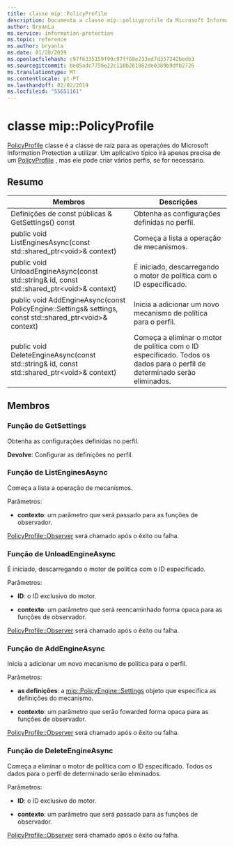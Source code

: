 ```yaml
---
title: classe mip::PolicyProfile
description: Documenta a classe mip::policyprofile da Microsoft Information Protection (MIP) SDK.
author: BryanLa
ms.service: information-protection
ms.topic: reference
ms.author: bryanla
ms.date: 01/28/2019
ms.openlocfilehash: c97f6335159f99c97ff68e233ed7d357242bedb3
ms.sourcegitcommit: be05adc7750e22c110b261882de0389b9dfb2726
ms.translationtype: MT
ms.contentlocale: pt-PT
ms.lasthandoff: 02/02/2019
ms.locfileid: "55651161"
---
```

# <a name="class-mippolicyprofile"></a>classe mip::PolicyProfile 
[PolicyProfile](class_mip_policyprofile.md) classe é a classe de raiz para as operações do Microsoft Information Protection a utilizar. Um aplicativo típico irá apenas precisa de um [PolicyProfile](class_mip_policyprofile.md) , mas ele pode criar vários perfis, se for necessário.
  
## <a name="summary"></a>Resumo
 Membros                        | Descrições                                
--------------------------------|---------------------------------------------
Definições de const públicas & GetSettings() const  |  Obtenha as configurações definidas no perfil.
public void ListEnginesAsync(const std::shared_ptr\<void\>& context)  |  Começa a lista a operação de mecanismos.
public void UnloadEngineAsync(const std::string& id, const std::shared_ptr\<void\>& context)  |  É iniciado, descarregando o motor de política com o ID especificado.
public void AddEngineAsync(const PolicyEngine::Settings& settings, const std::shared_ptr\<void\>& context)  |  Inicia a adicionar um novo mecanismo de política para o perfil.
public void DeleteEngineAsync(const std::string& id, const std::shared_ptr\<void\>& context)  |  Começa a eliminar o motor de política com o ID especificado. Todos os dados para o perfil de determinado serão eliminados.
  
## <a name="members"></a>Membros
  
### <a name="getsettings-function"></a>Função de GetSettings
Obtenha as configurações definidas no perfil.

  
**Devolve**: Configurar as definições no perfil.
  
### <a name="listenginesasync-function"></a>Função de ListEnginesAsync
Começa a lista a operação de mecanismos.

Parâmetros:  
* **contexto**: um parâmetro que será passado para as funções de observador. 


[PolicyProfile::Observer](class_mip_policyprofile_observer.md) será chamado após o êxito ou falha.
  
### <a name="unloadengineasync-function"></a>Função de UnloadEngineAsync
É iniciado, descarregando o motor de política com o ID especificado.

Parâmetros:  
* **ID**: o ID exclusivo do motor. 


* **contexto**: um parâmetro que será reencaminhado forma opaca para as funções de observador. 


[PolicyProfile::Observer](class_mip_policyprofile_observer.md) será chamado após o êxito ou falha.
  
### <a name="addengineasync-function"></a>Função de AddEngineAsync
Inicia a adicionar um novo mecanismo de política para o perfil.

Parâmetros:  
* **as definições**: a [mip::PolicyEngine::Settings](class_mip_policyengine_settings.md) objeto que especifica as definições do mecanismo. 


* **contexto**: um parâmetro que serão fowarded forma opaca para as funções de observador. 


[PolicyProfile::Observer](class_mip_policyprofile_observer.md) será chamado após o êxito ou falha.
  
### <a name="deleteengineasync-function"></a>Função de DeleteEngineAsync
Começa a eliminar o motor de política com o ID especificado. Todos os dados para o perfil de determinado serão eliminados.

Parâmetros:  
* **ID**: o ID exclusivo do motor. 


* **contexto**: um parâmetro que será passado para as funções de observador. 


[PolicyProfile::Observer](class_mip_policyprofile_observer.md) será chamado após o êxito ou falha.